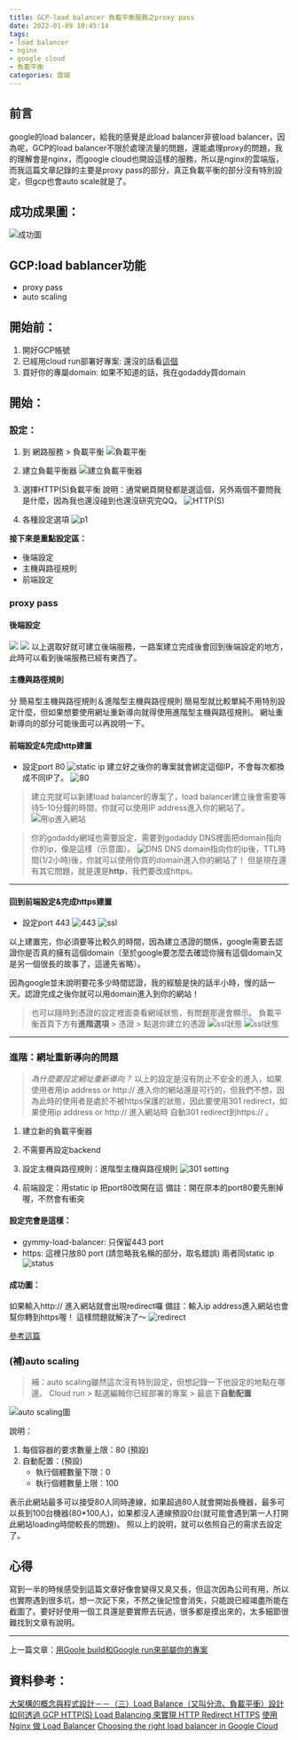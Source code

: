 ```yaml
---
title: GCP-load balancer 負載平衡服務之proxy pass
date: 2022-01-09 10:45:14
tags:
- load balancer
- nginx
- google cloud
- 負載平衡
categories: 雲端
---
```


## 前言
google的load balancer，給我的感覺是此load balancer非彼load balancer，因為呢，GCP的load balancer不限於處理流量的問題，還能處理proxy的問題，我的理解會是nginx，而google cloud也開設這樣的服務，所以是nginx的雲端版，而我這篇文章記錄的主要是proxy pass的部分，真正負載平衡的部分沒有特別設定，但gcp也會auto scale就是了。


## 成功成果圖：
![成功圖](1.png)

## GCP:load bablancer功能
- proxy pass
- auto scaling

## 開始前：
1. 開好GCP帳號 
2. 已經用cloud run部署好專案: 還沒的話看[這個](https://chiderlin.github.io/2022/01/02/goole-build-google-run/)
3. 買好你的專屬domain: 如果不知道的話，我在godaddy買domain

## 開始：
### 設定：
1. 到 網路服務 > 負載平衡
![負載平衡](3.png)

2. 建立負載平衡器
![建立負載平衡器](4.png)

3. 選擇HTTP(S)負載平衡
說明：通常網頁開發都是選這個，另外兩個不要問我是什麼，因為我也還沒碰到也還沒研究完QQ。
![HTTP(S)](5.png)

4. 各種設定選項
![p1](setting.png)

**接下來是重點設定區：**
- 後端設定
- 主機與路徑規則
- 前端設定

### proxy pass
#### 後端設定
![](6-1.png)
![](6-2.png)
以上選取好就可建立後端服務，一路案建立完成後會回到後端設定的地方，此時可以看到後端服務已經有東西了。

#### 主機與路徑規則
分 簡易型主機與路徑規則＆進階型主機與路徑規則
簡易型就比較單純不用特別設定什麼，但如果想要使用網址重新導向就得使用進階型主機與路徑規則。
網址重新導向的部分可能後面可以再說明一下。

#### 前端設定&完成http建置
- 設定port 80
![static ip](7.png)
建立好之後你的專案就會綁定這個IP，不會每次都換成不同IP了。
![80](7-1.png)

>建立完就可以新建load balancer的專案了，load balancer建立後會需要等待5-10分鐘的時間，你就可以使用IP address進入你的網站了。
![用ip進入網站](7-5.png)

>你的godaddy網域也需要設定，需要到godaddy DNS裡面把domain指向你的ip，像是這樣（示意圖）。 
![DNS](7-6.png)
DNS domain指向你的ip後，TTL時間(1/2小時)後，你就可以使用你買的domain進入你的網站了！
但是現在還有其它問題，就是還是**http**，我們要改成https。

---
#### 回到前端設定&完成https建置
- 設定port 443
![443](7-3.png)
![ssl](7-4.png)

以上建置完，你必須要等比較久的時間，因為建立憑證的關係，google需要去認證你是否真的擁有這個domain（至於google要怎麼去確認你擁有這個domain又是另一個很長的故事了，這邊先省略）。

因為google並未說明要花多少時間認證，我的經驗是快的話半小時，慢的話一天。認證完成之後你就可以用domain進入到你的網站！
>也可以隨時到憑證的設定裡面查看網域狀態，有問題那邊會顯示。
負載平衡首頁下方有**進階選項** > 憑證 > 點選你建立的憑證
![ssl狀態](7-7.png)
![ssl狀態](7-8.png)
---

### 進階：網址重新導向的問題
>_為什麼要設定網址重新導向？_
    以上的設定是沒有防止不安全的進入，如果使用者用ip address or http:// 進入你的網站還是可行的，但我們不想，因為此時的使用者是處於不被https保護的狀態，因此要使用301 redirect，如果使用ip address or http:// 進入網站時 自動301 redirect到https:// 。

1. 建立新的負載平衡器
2. 不需要再設定backend
3. 設定主機與路徑規則：進階型主機與路徑規則
![301 setting](8-1.png)

4. 前端設定：用static ip  把port80改開在這
    備註：開在原本的port80要先刪掉喔，不然會有衝突

#### 設定完會是這樣：
- gymmy-load-balancer: 只保留443 port
- https: 這裡只放80 port (請忽略我名稱的部分，取名錯誤)
兩者同static ip
![status](8-2.png)

#### 成功圖：
如果輸入http:// 進入網站就會出現redirect囉
備註：輸入ip address進入網站也會幫你轉到https喔！
這樣問題就解決了～
![redirect](8-3.png)



[參考這篇](https://blog.cloud-ace.tw/networking-website/load-balance/how-to-implement-http-redirect-https-through-gcp-https-load-balancing/)


### (補)auto scaling
>補：auto scaling雖然這次沒有特別設定，但想記錄一下他設定的地點在哪邊。
Cloud run > 點選編輯你已經部署的專案 > 最底下**自動配置**

![auto scaling圖](2.png)

說明：
1. 每個容器的要求數量上限：80 (預設)
2. 自動配置：(預設)
    - 執行個體數量下限：0
    - 執行個體數量上限：100

表示此網站最多可以接受80人同時連線，如果超過80人就會開始長機器，最多可以長到100台機器(80*100人)，如果都沒人連線預設0台(就可能會遇到第一人打開此網站loading時間較長的問題)。
照以上的說明，就可以依照自己的需求去設定了。

## 心得
寫到一半的時候感受到這篇文章好像會變得又臭又長，但這次因為公司有用，所以也實際遇到很多坑，想一次記下來，不然之後記憶會消失，只能說已經竭盡所能在截圖了。要好好使用一個工具還是要實際去玩過，很多都是摸出來的，太多細節很難找到文章有說明。

---
上一篇文章：[用Goole build和Google run來部屬你的專案](https://chiderlin.github.io/2022/01/02/goole-build-google-run/)
## 資料參考：
[大架構的概念與程式設計－－（三）Load Balance（又叫分流、負載平衝）設計](https://akuma1.pixnet.net/blog/post/168326978-%E5%A4%A7%E6%9E%B6%E6%A7%8B%E7%9A%84%E6%A6%82%E5%BF%B5%E8%88%87%E7%A8%8B%E5%BC%8F%E8%A8%AD%E8%A8%88%EF%BC%8D%EF%BC%8D%EF%BC%88%E4%B8%89%EF%BC%89load-balance)
[如何透過 GCP HTTP(S) Load Balancing 來實現 HTTP Redirect HTTPS](https://blog.cloud-ace.tw/networking-website/load-balance/how-to-implement-http-redirect-https-through-gcp-https-load-balancing/)
[使用 Nginx 做 Load Balancer](https://blog.dtask.idv.tw/Nginx/2018-07-31/)
[Choosing the right load balancer in Google Cloud](https://medium.com/google-cloud/choosing-the-right-load-balancer-9ec909148a85)